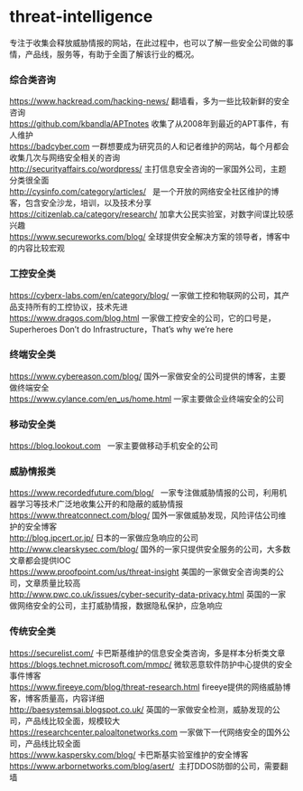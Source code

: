 # threat-intelligence    
专注于收集会释放威胁情报的网站，在此过程中，也可以了解一些安全公司做的事情，产品线，服务等，有助于全面了解该行业的概况。
### 综合类咨询     
<https://www.hackread.com/hacking-news/>  翻墙看，多为一些比较新鲜的安全咨询  
<https://github.com/kbandla/APTnotes>   收集了从2008年到最近的APT事件，有人维护  
<https://badcyber.com>  一群想要成为研究员的人和记者维护的网站，每个月都会收集几次与网络安全相关的咨询  
<http://securityaffairs.co/wordpress/>    主打信息安全咨询的一家国外公司，主题分类很全面  
<http://cysinfo.com/category/articles/>    是一个开放的网络安全社区维护的博客，包含安全沙龙，培训，以及技术分享  
<https://citizenlab.ca/category/research/>    加拿大公民实验室，对数字间谍比较感兴趣  
<https://www.secureworks.com/blog/>    全球提供安全解决方案的领导者，博客中的内容比较宏观  
  
### 工控安全类  
<https://cyberx-labs.com/en/category/blog/>  一家做工控和物联网的公司，其产品支持所有的工控协议，技术先进  
<https://www.dragos.com/blog.html>  一家做工控安全的公司，它的口号是，Superheroes Don’t do Infrastructure，That’s why we’re here  
  
### 终端安全类  
<https://www.cybereason.com/blog/>  国外一家做安全的公司提供的博客，主要做终端安全  
<https://www.cylance.com/en_us/home.html>   一家主要做企业终端安全的公司  
  
### 移动安全类  
<https://blog.lookout.com>   一家主要做移动手机安全的公司  
  
### 威胁情报类  
<https://www.recordedfuture.com/blog/>   一家专注做威胁情报的公司，利用机器学习等技术广泛地收集公开的和隐蔽的威胁情报  
<https://www.threatconnect.com/blog/>   国外一家做威胁发现，风险评估公司维护的安全博客  
<http://blog.jpcert.or.jp/>  日本的一家做应急响应的公司  
<http://www.clearskysec.com/blog/>  国外的一家只提供安全服务的公司，大多数文章都会提供IOC  
<https://www.proofpoint.com/us/threat-insight>  美国的一家做安全咨询类的公司，文章质量比较高  
<http://www.pwc.co.uk/issues/cyber-security-data-privacy.html>  英国的一家做网络安全的公司，主打威胁情报，数据隐私保护，应急响应   
  
### 传统安全类  
<https://securelist.com/>   卡巴斯基维护的信息安全类咨询，多是样本分析类文章    
<https://blogs.technet.microsoft.com/mmpc/>   微软恶意软件防护中心提供的安全事件博客  
<https://www.fireeye.com/blog/threat-research.html>    fireeye提供的网络威胁博客，博客质量高，内容详细  
<http://baesystemsai.blogspot.co.uk/>   英国的一家做安全检测，威胁发现的公司，产品线比较全面，规模较大  
<https://researchcenter.paloaltonetworks.com>    一家做下一代网络安全的国外公司，产品线比较全面  
<https://www.kaspersky.com/blog/> 卡巴斯基实验室维护的安全博客  
<https://www.arbornetworks.com/blog/asert/>  主打DDOS防御的公司，需要翻墙	 


